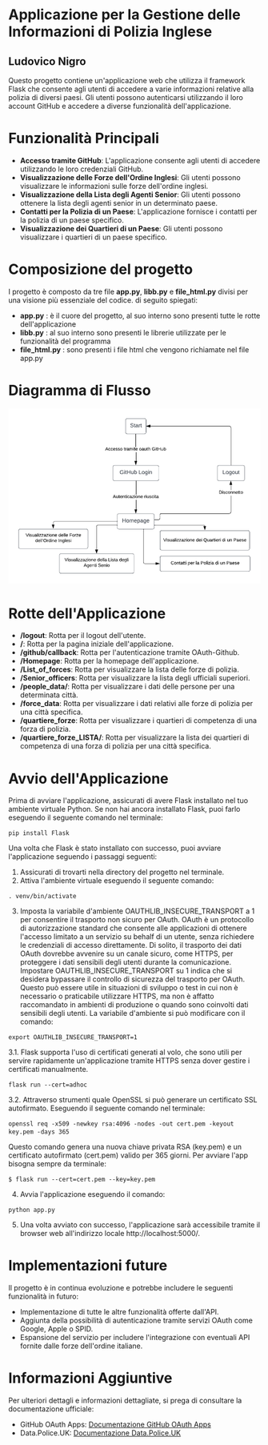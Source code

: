   # Applicazione per la Gestione delle Informazioni di Polizia Inglese
  ## Ludovico Nigro
Questo progetto contiene un'applicazione web che utilizza il framework Flask che consente agli utenti di accedere a varie informazioni relative alla polizia di diversi paesi. Gli utenti possono autenticarsi utilizzando il loro account GitHub e accedere a diverse funzionalità dell'applicazione.

# Funzionalità Principali
* **Accesso tramite GitHub**: L'applicazione consente agli utenti di accedere utilizzando le loro credenziali GitHub.
* **Visualizzazione delle Forze dell'Ordine Inglesi**: Gli utenti possono visualizzare le informazioni sulle forze dell'ordine inglesi.
* **Visualizzazione della Lista degli Agenti Senior**: Gli utenti possono ottenere la lista degli agenti senior in un determinato paese.
* **Contatti per la Polizia di un Paese**: L'applicazione fornisce i contatti per la polizia di un paese specifico.
* **Visualizzazione dei Quartieri di un Paese**: Gli utenti possono visualizzare i quartieri di un paese specifico.

# Composizione del progetto
I progetto è composto da tre file **app.py**, **libb.py** e **file_html.py** divisi per una visione più essenziale del codice. di seguito spiegati:
* **app.py** : è il cuore del progetto, al suo interno sono presenti tutte le rotte dell'applicazione
* **libb.py** : al suo interno sono presenti le librerie utilizzate per le funzionalità del programma
* **file_html.py** : sono presenti i file html che vengono richiamate nel file app.py

# Diagramma di Flusso
![Diagramma di flusso](Diagramma_di_flusso.png)

# Rotte dell'Applicazione
* **/logout**: Rotta per il logout dell'utente.
* **/**: Rotta per la pagina iniziale dell'applicazione.
* **/github/callback**: Rotta per l'autenticazione tramite OAuth-Github.
* **/Homepage**: Rotta per la homepage dell'applicazione.
* **/List_of_forces**: Rotta per visualizzare la lista delle forze di polizia.
* **/Senior_officers**: Rotta per visualizzare la lista degli ufficiali superiori.
* **/people_data/<city>**: Rotta per visualizzare i dati delle persone per una determinata città.
* **/force_data**: Rotta per visualizzare i dati relativi alle forze di polizia per una città specifica.
* **/quartiere_forze**: Rotta per visualizzare i quartieri di competenza di una forza di polizia.
* **/quartiere_forze_LISTA/<city>**: Rotta per visualizzare la lista dei quartieri di competenza di una forza di polizia per una città specifica.

# Avvio dell'Applicazione
Prima di avviare l'applicazione, assicurati di avere Flask installato nel tuo ambiente virtuale Python. Se non hai ancora installato Flask, puoi farlo eseguendo il seguente comando nel terminale:
```
pip install Flask
```
Una volta che Flask è stato installato con successo, puoi avviare l'applicazione seguendo i passaggi seguenti:
1. Assicurati di trovarti nella directory del progetto nel terminale.
2. Attiva l'ambiente virtuale eseguendo il seguente comando:
```
. venv/bin/activate
```
3. Imposta la variabile d'ambiente OAUTHLIB_INSECURE_TRANSPORT a 1 per consentire il trasporto non sicuro per OAuth.
   OAuth è un protocollo di autorizzazione standard che consente alle applicazioni di ottenere l'accesso limitato a un servizio su behalf di un utente, senza richiedere le credenziali di accesso direttamente. Di solito, il trasporto dei dati OAuth dovrebbe avvenire su un canale sicuro, come HTTPS, per proteggere i dati sensibili degli utenti durante la comunicazione.
Impostare OAUTHLIB_INSECURE_TRANSPORT su 1 indica che si desidera bypassare il controllo di sicurezza del trasporto per OAuth. 
Questo può essere utile in situazioni di sviluppo o test in cui non è necessario o praticabile utilizzare HTTPS, ma non è affatto raccomandato in ambienti di produzione o quando sono coinvolti dati sensibili degli utenti.
La variabile d'ambiente si può modificare con il comando:
```
export OAUTHLIB_INSECURE_TRANSPORT=1
```
  3.1. Flask supporta l'uso di certificati generati al volo, che sono utili per servire rapidamente un'applicazione tramite HTTPS senza dover gestire i               certificati manualmente. 
```
flask run --cert=adhoc
```
3.2. Attraverso strumenti quale OpenSSL si può generare un certificato SSL autofirmato. 
      Eseguendo il seguente comando nel terminale:
```
openssl req -x509 -newkey rsa:4096 -nodes -out cert.pem -keyout key.pem -days 365
```
Questo comando genera una nuova chiave privata RSA (key.pem) e un certificato autofirmato (cert.pem) valido per 365 giorni. 
Per avviare l'app bisogna sempre da terminale:

```
$ flask run --cert=cert.pem --key=key.pem
```
4. Avvia l'applicazione eseguendo il comando:
```
python app.py
```
5. Una volta avviato con successo, l'applicazione sarà accessibile tramite il browser web all'indirizzo locale http://localhost:5000/.

# Implementazioni future
Il progetto è in continua evoluzione e potrebbe includere le seguenti funzionalità in futuro:

* Implementazione di tutte le altre funzionalità offerte dall'API.
* Aggiunta della possibilità di autenticazione tramite servizi OAuth come Google, Apple o SPID.
* Espansione del servizio per includere l'integrazione con eventuali API fornite dalle forze dell'ordine italiane.

# Informazioni Aggiuntive

Per ulteriori dettagli e informazioni dettagliate, si prega di consultare la documentazione ufficiale:

- GitHub OAuth Apps: [Documentazione GitHub OAuth Apps](https://docs.github.com/en/apps/oauth-apps)
- Data.Police.UK: [Documentazione Data.Police.UK](https://data.police.uk/docs/)
